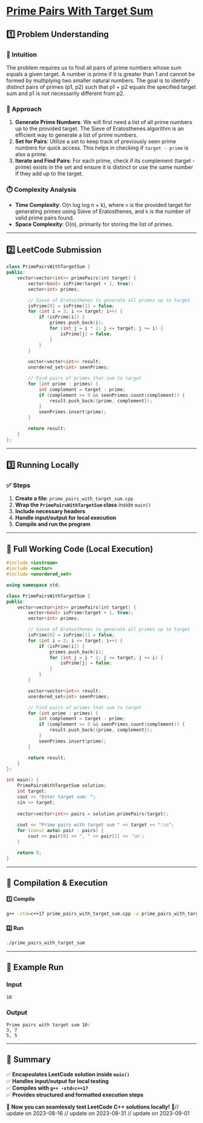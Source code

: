 # **[Prime Pairs With Target Sum](https://leetcode.com/problems/prime-pairs-with-target-sum/description/)**  

## **1️⃣ Problem Understanding**  
### **📌 Intuition**  
The problem requires us to find all pairs of prime numbers whose sum equals a given target. A number is prime if it is greater than 1 and cannot be formed by multiplying two smaller natural numbers. The goal is to identify distinct pairs of primes (p1, p2) such that p1 + p2 equals the specified target sum and p1 is not necessarily different from p2. 

### **🚀 Approach**  
1. **Generate Prime Numbers**: We will first need a list of all prime numbers up to the provided target. The Sieve of Eratosthenes algorithm is an efficient way to generate a list of prime numbers.
2. **Set for Pairs**: Utilize a set to keep track of previously seen prime numbers for quick access. This helps in checking if `target - prime` is also a prime.
3. **Iterate and Find Pairs**: For each prime, check if its complement (target - prime) exists in the set and ensure it is distinct or use the same number if they add up to the target.

### **⏱️ Complexity Analysis**  
- **Time Complexity**: O(n log log n + k), where `n` is the provided target for generating primes using Sieve of Eratosthenes, and `k` is the number of valid prime pairs found.
- **Space Complexity**: O(n), primarily for storing the list of primes.

---  

## **2️⃣ LeetCode Submission**  
```cpp
class PrimePairsWithTargetSum {
public:
    vector<vector<int>> primePairs(int target) {
        vector<bool> isPrime(target + 1, true);
        vector<int> primes;

        // Sieve of Eratosthenes to generate all primes up to target
        isPrime[0] = isPrime[1] = false;
        for (int i = 2; i <= target; i++) {
            if (isPrime[i]) {
                primes.push_back(i);
                for (int j = i * 2; j <= target; j += i) {
                    isPrime[j] = false;
                }
            }
        }

        vector<vector<int>> result;
        unordered_set<int> seenPrimes;

        // Find pairs of primes that sum to target
        for (int prime : primes) {
            int complement = target - prime;
            if (complement >= 0 && seenPrimes.count(complement)) {
                result.push_back({prime, complement});
            }
            seenPrimes.insert(prime);
        }

        return result;
    }
};
```  

---  

## **3️⃣ Running Locally**  
### **✅ Steps**  
1. **Create a file**: `prime_pairs_with_target_sum.cpp`  
2. **Wrap the `PrimePairsWithTargetSum` class** inside `main()`  
3. **Include necessary headers**  
4. **Handle input/output for local execution**  
5. **Compile and run the program**  

---  

## **📝 Full Working Code (Local Execution)**  
```cpp
#include <iostream>
#include <vector>
#include <unordered_set>

using namespace std;

class PrimePairsWithTargetSum {
public:
    vector<vector<int>> primePairs(int target) {
        vector<bool> isPrime(target + 1, true);
        vector<int> primes;

        // Sieve of Eratosthenes to generate all primes up to target
        isPrime[0] = isPrime[1] = false;
        for (int i = 2; i <= target; i++) {
            if (isPrime[i]) {
                primes.push_back(i);
                for (int j = i * 2; j <= target; j += i) {
                    isPrime[j] = false;
                }
            }
        }

        vector<vector<int>> result;
        unordered_set<int> seenPrimes;

        // Find pairs of primes that sum to target
        for (int prime : primes) {
            int complement = target - prime;
            if (complement >= 0 && seenPrimes.count(complement)) {
                result.push_back({prime, complement});
            }
            seenPrimes.insert(prime);
        }

        return result;
    }
};

int main() {
    PrimePairsWithTargetSum solution;
    int target;
    cout << "Enter target sum: ";
    cin >> target;
    
    vector<vector<int>> pairs = solution.primePairs(target);
    
    cout << "Prime pairs with target sum " << target << ":\n";
    for (const auto& pair : pairs) {
        cout << pair[0] << ", " << pair[1] << '\n';
    }

    return 0;
}
```  

---  

## **🔧 Compilation & Execution**  
#### **1️⃣ Compile**  
```bash
g++ -std=c++17 prime_pairs_with_target_sum.cpp -o prime_pairs_with_target_sum
```  

#### **2️⃣ Run**  
```bash
./prime_pairs_with_target_sum
```  

---  

## **🎯 Example Run**  
### **Input**  
```
10
```  
### **Output**  
```
Prime pairs with target sum 10:
3, 7
5, 5
```  

---  

## **📌 Summary**  
✅ **Encapsulates LeetCode solution inside `main()`**  
✅ **Handles input/output for local testing**  
✅ **Compiles with `g++ -std=c++17`**  
✅ **Provides structured and formatted execution steps**  

🚀 **Now you can seamlessly test LeetCode C++ solutions locally!** 🚀// update on 2023-08-16
// update on 2023-08-31
// update on 2023-09-01
